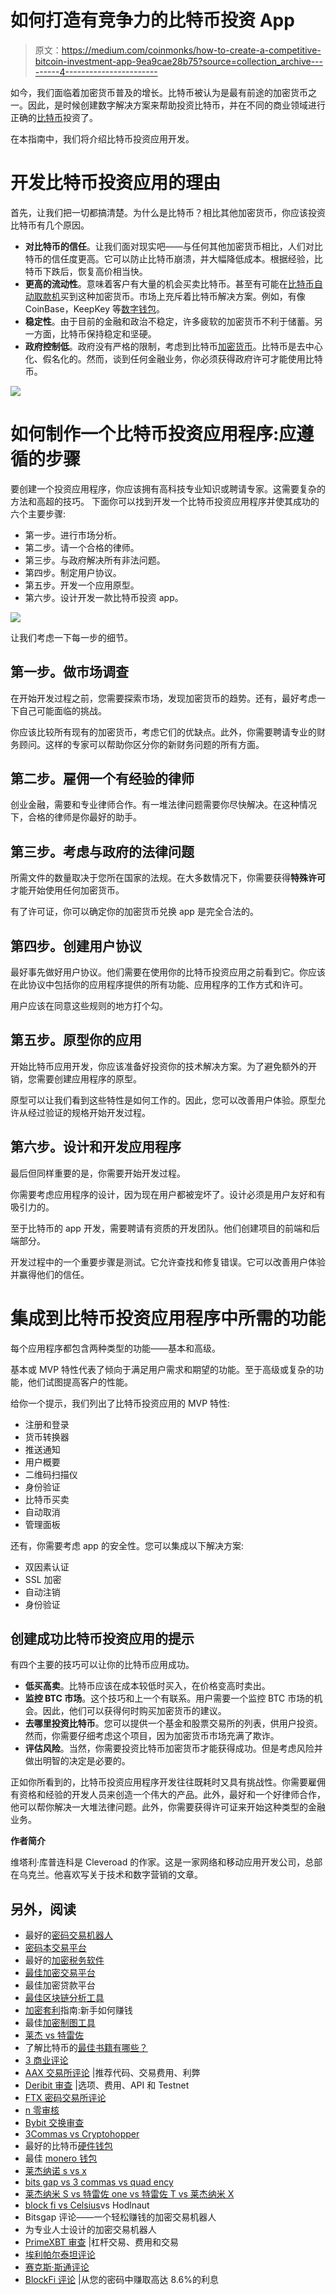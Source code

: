 # 如何打造有竞争力的比特币投资 App

> 原文：<https://medium.com/coinmonks/how-to-create-a-competitive-bitcoin-investment-app-9ea9cae28b75?source=collection_archive---------4----------------------->

如今，我们面临着加密货币普及的增长。比特币被认为是最有前途的加密货币之一。因此，是时候创建数字解决方案来帮助投资比特币，并在不同的商业领域进行正确的[比特币](https://blog.coincodecap.com/a-candid-explanation-of-bitcoin)投资了。

在本指南中，我们将介绍比特币投资应用开发。

# 开发比特币投资应用的理由

首先，让我们把一切都搞清楚。为什么是比特币？相比其他加密货币，你应该投资比特币有几个原因。

*   **对比特币的信任**。让我们面对现实吧——与任何其他加密货币相比，人们对比特币的信任度更高。它可以防止比特币崩溃，并大幅降低成本。根据经验，比特币下跌后，恢复高价相当快。
*   **更高的流动性**。意味着客户有大量的机会买卖比特币。甚至有可能在[比特币自动取款机](https://blog.coincodecap.com/tag/bitcoin-atm)买到这种加密货币。市场上充斥着比特币解决方案。例如，有像 CoinBase，KeepKey 等[数字钱包](https://coincodecap.com/category/wallets)。
*   **稳定性**。由于目前的金融和政治不稳定，许多疲软的加密货币不利于储蓄。另一方面，比特币保持稳定和坚硬。
*   **政府控制低**。政府没有严格的限制，考虑到比特币[加密货币](https://blog.coincodecap.com/tag/cryptocurrency)。比特币是去中心化、假名化的。然而，谈到任何金融业务，你必须获得政府许可才能使用比特币。

![](img/6c5c4986b6d36336e45b3a8abff24f89.png)

# 如何制作一个比特币投资应用程序:应遵循的步骤

要创建一个投资应用程序，你应该拥有高科技专业知识或聘请专家。这需要复杂的方法和高超的技巧。
下面你可以找到开发一个比特币投资应用程序并使其成功的六个主要步骤:

*   第一步。进行市场分析。
*   第二步。请一个合格的律师。
*   第三步。与政府解决所有非法问题。
*   第四步。制定用户协议。
*   第五步。开发一个应用原型。
*   第六步。设计开发一款比特币投资 app。

![](img/04044dcaa5ec1607291425040ad9d6df.png)

让我们考虑一下每一步的细节。

## 第一步。做市场调查

在开始开发过程之前，您需要探索市场，发现加密货币的趋势。还有，最好考虑一下自己可能面临的挑战。

你应该比较所有现有的加密货币，考虑它们的优缺点。此外，你需要聘请专业的财务顾问。这样的专家可以帮助你区分你的新财务问题的所有方面。

## 第二步。雇佣一个有经验的律师

创业金融，需要和专业律师合作。有一堆法律问题需要你尽快解决。在这种情况下，合格的律师是你最好的助手。

## 第三步。考虑与政府的法律问题

所需文件的数量取决于您所在国家的法规。在大多数情况下，你需要获得**特殊许可**才能开始使用任何加密货币。

有了许可证，你可以确定你的加密货币兑换 app 是完全合法的。

## 第四步。创建用户协议

最好事先做好用户协议。他们需要在使用你的比特币投资应用之前看到它。你应该在此协议中包括你的应用程序提供的所有功能、应用程序的工作方式和许可。

用户应该在同意这些规则的地方打个勾。

## 第五步。原型你的应用

开始比特币应用开发，你应该准备好投资你的技术解决方案。为了避免额外的开销，您需要创建应用程序的原型。

原型可以让我们看到这些特性是如何工作的。因此，您可以改善用户体验。原型允许从经过验证的规格开始开发过程。

## 第六步。设计和开发应用程序

最后但同样重要的是，你需要开始开发过程。

你需要考虑应用程序的设计，因为现在用户都被宠坏了。设计必须是用户友好和有吸引力的。

至于比特币的 app 开发，需要聘请有资质的开发团队。他们创建项目的前端和后端部分。

开发过程中的一个重要步骤是测试。它允许查找和修复错误。它可以改善用户体验并赢得他们的信任。

# 集成到比特币投资应用程序中所需的功能

每个应用程序都包含两种类型的功能——基本和高级。

基本或 MVP 特性代表了倾向于满足用户需求和期望的功能。至于高级或复杂的功能，他们试图提高客户的性能。

给你一个提示，我们列出了比特币投资应用的 MVP 特性:

*   注册和登录
*   货币转换器
*   推送通知
*   用户概要
*   二维码扫描仪
*   身份验证
*   比特币买卖
*   自动取消
*   管理面板

还有，你需要考虑 app 的安全性。您可以集成以下解决方案:

*   双因素认证
*   SSL 加密
*   自动注销
*   身份验证

## 创建成功比特币投资应用的提示

有四个主要的技巧可以让你的比特币应用成功。

*   **低买高卖**。比特币应该在成本较低时买入，在价格变高时卖出。
*   **监控 BTC 市场**。这个技巧和上一个有联系。用户需要一个监控 BTC 市场的机会。因此，他们可以获得何时购买加密货币的建议。
*   **去哪里投资比特币**。您可以提供一个基金和股票交易所的列表，供用户投资。然而，你需要仔细考虑这个项目，因为加密货币市场充满了欺诈。
*   **评估风险**。当然，你需要投资比特币加密货币才能获得成功。但是考虑风险并做出明智的决定是必要的。

正如你所看到的，比特币投资应用程序开发往往既耗时又具有挑战性。你需要雇佣有资格和经验的开发人员来创造一个伟大的产品。此外，最好和一个好律师合作，他可以帮你解决一大堆法律问题。此外，你需要获得许可证来开始这种类型的金融业务。

**作者简介**

维塔利·库普连科是 Cleveroad 的作家。这是一家网络和移动应用开发公司，总部在乌克兰。他喜欢写关于技术和数字营销的文章。

## 另外，阅读

*   最好的[密码交易机器人](/coinmonks/crypto-trading-bot-c2ffce8acb2a)
*   [密码本交易平台](/coinmonks/top-10-crypto-copy-trading-platforms-for-beginners-d0c37c7d698c)
*   最好的[加密税务软件](/coinmonks/best-crypto-tax-tool-for-my-money-72d4b430816b)
*   [最佳加密交易平台](/coinmonks/the-best-crypto-trading-platforms-in-2020-the-definitive-guide-updated-c72f8b874555)
*   最佳加密贷款平台
*   [最佳区块链分析工具](https://bitquery.io/blog/best-blockchain-analysis-tools-and-software)
*   [加密套利](/coinmonks/crypto-arbitrage-guide-how-to-make-money-as-a-beginner-62bfe5c868f6)指南:新手如何赚钱
*   最佳[加密制图工具](/coinmonks/what-are-the-best-charting-platforms-for-cryptocurrency-trading-85aade584d80)
*   [莱杰 vs 特雷佐](/coinmonks/ledger-vs-trezor-best-hardware-wallet-to-secure-cryptocurrency-22c7a3fd391e)
*   了解比特币的[最佳书籍有哪些？](/coinmonks/what-are-the-best-books-to-learn-bitcoin-409aeb9aff4b)
*   [3 商业评论](/coinmonks/3commas-review-an-excellent-crypto-trading-bot-2020-1313a58bec92)
*   [AAX 交易所评论](/coinmonks/aax-exchange-review-2021-67c5ea09330c) |推荐代码、交易费用、利弊
*   [Deribit 审查](/coinmonks/deribit-review-options-fees-apis-and-testnet-2ca16c4bbdb2) |选项、费用、API 和 Testnet
*   [FTX 密码交易所评论](/coinmonks/ftx-crypto-exchange-review-53664ac1198f)
*   [n 零审核](/coinmonks/ngrave-zero-review-c465cf8307fc)
*   [Bybit 交换审查](/coinmonks/bybit-exchange-review-dbd570019b71)
*   [3Commas vs Cryptohopper](/coinmonks/cryptohopper-vs-3commas-vs-shrimpy-a2c16095b8fe)
*   最好的比特币[硬件钱包](/coinmonks/the-best-cryptocurrency-hardware-wallets-of-2020-e28b1c124069?source=friends_link&sk=324dd9ff8556ab578d71e7ad7658ad7c)
*   最佳 [monero 钱包](https://blog.coincodecap.com/best-monero-wallets)
*   [莱杰纳诺 s vs x](https://blog.coincodecap.com/ledger-nano-s-vs-x)
*   [bits gap vs 3 commas vs quad ency](https://blog.coincodecap.com/bitsgap-3commas-quadency)
*   [莱杰纳米 S vs 特雷佐 one vs 特雷佐 T vs 莱杰纳米 X](https://blog.coincodecap.com/ledger-nano-s-vs-trezor-one-ledger-nano-x-trezor-t)
*   [block fi vs Celsius](/coinmonks/blockfi-vs-celsius-vs-hodlnaut-8a1cc8c26630)vs Hodlnaut
*   Bitsgap 评论——一个轻松赚钱的加密交易机器人
*   为专业人士设计的加密交易机器人
*   [PrimeXBT 审查](/coinmonks/primexbt-review-88e0815be858) |杠杆交易、费用和交易
*   [埃利帕尔泰坦评论](/coinmonks/ellipal-titan-review-85e9071dd029)
*   [赛克斯·斯通评论](https://blog.coincodecap.com/secux-stone-hardware-wallet-review)
*   [BlockFi 评论](/coinmonks/blockfi-review-53096053c097) |从您的密码中赚取高达 8.6%的利息